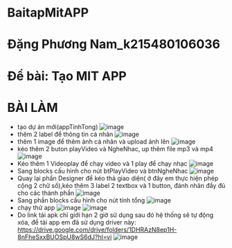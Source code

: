 # BaitapMitAPP
# Đặng Phương Nam_k215480106036
# Đề bài: Tạo MIT APP


# BÀI LÀM
+ tạo dự án mới(appTinhTong)
  ![image](https://github.com/user-attachments/assets/8d6c8568-daf0-46ad-930c-704e01e272ae)
+ thêm 2 label để thông tin cá nhân
  ![image](https://github.com/user-attachments/assets/7b2f9b55-ad07-4853-9401-c67dfc222155)
+ thêm 1 image để thêm ảnh cá nhân và upload ảnh lên
  ![image](https://github.com/user-attachments/assets/e08736a0-bd95-416c-b1bb-b8109af969e3)
+ kéo thêm 2 buton playVideo và NgheNhac, up thêm file mp3 và mp4
  ![image](https://github.com/user-attachments/assets/99178c73-c1d3-41dc-a79a-be5b96018b2b)
+ Kéo thêm 1 Videoplay để chạy video và 1 play để chạy nhạc
  ![image](https://github.com/user-attachments/assets/0d94c5d9-569c-45b4-a325-f72388673f7e)
+ Sang blocks cấu hình cho nút btPlayVideo và btnNgheNhac
  ![image](https://github.com/user-attachments/assets/7df00feb-f2c9-45fe-9149-de84d526ce6c)
+ Quay lại phần Designer để kéo thả giao diện( ở đây em thực hiện phép cộng 2 chữ số),kéo thêm 3 label 2 textbox và 1 button, đánh nhãn đầy đủ cho các thành phần
  ![image](https://github.com/user-attachments/assets/3094e205-a44f-4d8c-b472-6213d3b87ca4)
+ Sang phần blocks cấu hình cho nút tính tổng
  ![image](https://github.com/user-attachments/assets/1ac3f960-f320-4780-ba0f-694e46684ad0)
+ chạy thử app
  ![image](https://github.com/user-attachments/assets/394e1b70-9c5f-4c89-9afb-d2f2f18da547)
  ![image](https://github.com/user-attachments/assets/ff453cae-2390-447f-9970-d62cae18291c)
+ Do link tải apk chỉ giới hạn 2 giờ sử dụng sau đó hệ thống sẽ tự động xóa, để tải app em đã sử dụng driver này:
https://drive.google.com/drive/folders/1DHRAzN8ep1H-8nFheSxxBUOSpU8wS6dJ?hl=vi
![image](https://github.com/user-attachments/assets/811e9142-d223-4923-92f6-8c6c587c6215)

 
